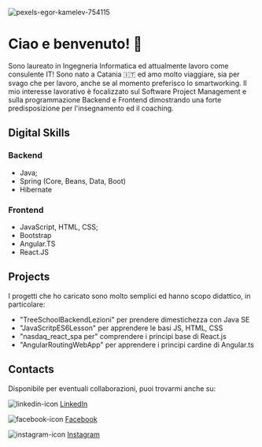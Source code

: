 ![pexels-egor-kamelev-754115](https://user-images.githubusercontent.com/65085829/96905581-ea18a400-1498-11eb-8f3b-a8bae21c4bfa.jpg)

# Ciao e benvenuto! 👋

Sono laureato in Ingegneria Informatica ed attualmente lavoro come consulente IT! Sono nato a Catania 🇮🇹  ed amo molto viaggiare, sia per svago che per lavoro, anche se al momento preferisco lo smartworking. Il mio interesse lavorativo è focalizzato sul Software Project Management e sulla programmazione Backend e Frontend dimostrando una forte predisposizione per l'insegnamento ed il coaching.

## Digital Skills

### Backend
- Java;
- Spring (Core, Beans, Data, Boot)
- Hibernate

### Frontend
- JavaScript, HTML, CSS;
- Bootstrap
- Angular.TS
- React.JS


## Projects

I progetti che ho caricato sono molto semplici ed hanno scopo didattico, in particolare:

- "TreeSchoolBackendLezioni" per prendere dimestichezza con Java SE
- "JavaScritpES6Lesson" per apprendere le basi JS, HTML, CSS
- "nasdaq_react_spa per" comprendere i principi base di React.js
- "AngularRoutingWebApp" per apprendere i principi cardine di Angular.ts


## Contacts

Disponibile per eventuali collaborazioni, puoi trovarmi anche su:

![linkedin-icon](https://user-images.githubusercontent.com/65085829/96911615-5dbeaf00-14a1-11eb-8821-13ef66296fe5.png) <a href="https://www.linkedin.com/in/gianmarcopolizzi/" rel="nofollow">LinkedIn</a>

![facebook-icon](https://user-images.githubusercontent.com/65085829/96912717-133e3200-14a3-11eb-852c-194af83a51dc.png) <a href="https://www.facebook.com/gianmarco.polizzi.3/" rel="nofollow">Facebook</a>

![instagram-icon](https://user-images.githubusercontent.com/65085829/96913346-c870ea00-14a3-11eb-927b-38ab32b26cda.jpeg) 
<a href="https://www.instagram.com/gianpolizzi/?hl=it" rel="nofollow">Instagram</a>
